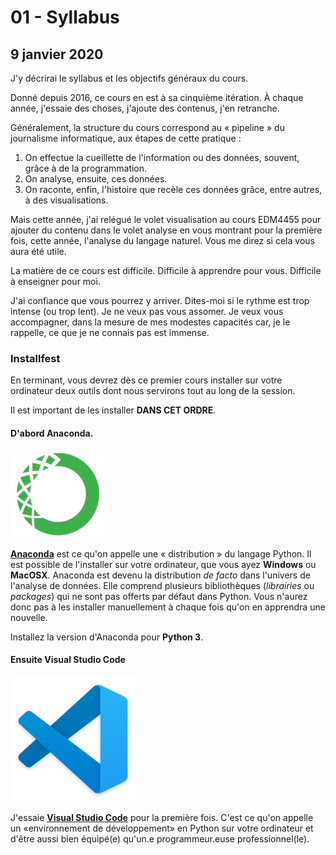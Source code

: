 # 01 - Syllabus

## 9 janvier 2020

J'y décrirai le syllabus et les objectifs généraux du cours.

Donné depuis 2016, ce cours en est à sa cinquième itération. À chaque année, j'essaie des choses, j'ajoute des contenus, j'en retranche.

Généralement, la structure du cours correspond au « pipeline » du journalisme informatique, aux étapes de cette pratique :

1. On effectue la cueillette de l'information ou des données, souvent, grâce à de la programmation.
2. On analyse, ensuite, ces données.
3. On raconte, enfin, l'histoire que recèle ces données grâce, entre autres, à des visualisations.

Mais cette année, j'ai relégué le volet visualisation au cours EDM4455 pour ajouter du contenu dans le volet analyse en vous montrant pour la première fois, cette année, l'analyse du langage naturel. Vous me direz si cela vous aura été utile.

La matière de ce cours est difficile. Difficile à apprendre pour vous. Difficile à enseigner pour moi.

J'ai confiance que vous pourrez y arriver. Dites-moi si le rythme est trop intense \(ou trop lent\). Je ne veux pas vous assomer. Je veux vous accompagner, dans la mesure de mes modestes capacités car, je le rappelle, ce que je ne connais pas est immense.

### Installfest

En terminant, vous devrez dès ce premier cours installer sur votre ordinateur deux outils dont nous servirons tout au long de la session.

Il est important de les installer **DANS CET ORDRE**.

#### D'abord Anaconda.

![](../.gitbook/assets/anaconda.png)

[**Anaconda**](https://www.anaconda.com/download) est ce qu'on appelle une « distribution » du langage Python. Il est possible de l'installer sur votre ordinateur, que vous ayez **Windows** ou **MacOSX**. Anaconda est devenu la distribution _de facto_ dans l'univers de l'analyse de données. Elle comprend plusieurs bibliothèques \(_librairies_ ou _packages_\) qui ne sont pas offerts par défaut dans Python. Vous n'aurez donc pas à les installer manuellement à chaque fois qu'on en apprendra une nouvelle.

Installez la version d'Anaconda pour **Python 3**.

#### Ensuite Visual Studio Code

![](../.gitbook/assets/vscode%20%281%29.png)

J'essaie [**Visual Studio Code**](https://code.visualstudio.com/Download) pour la première fois. C'est ce qu'on appelle un «environnement de développement» en Python sur votre ordinateur et d'être aussi bien équipé\(e\) qu'un.e programmeur.euse professionnel\(le\).

